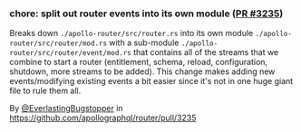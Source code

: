 ### chore: split out router events into its own module ([PR #3235](https://github.com/apollographql/router/pull/3235))

Breaks down `./apollo-router/src/router.rs` into its own module `./apollo-router/src/router/mod.rs` with a sub-module `./apollo-router/src/router/event/mod.rs` that contains all of the streams that we combine to start a router (entitlement, schema, reload, configuration, shutdown, more streams to be added). This change makes adding new events/modifying existing events a bit easier since it's not in one huge giant file to rule them all.

By [@EverlastingBugstopper](https://github.com/EverlastingBugstopper) in https://github.com/apollographql/router/pull/3235
